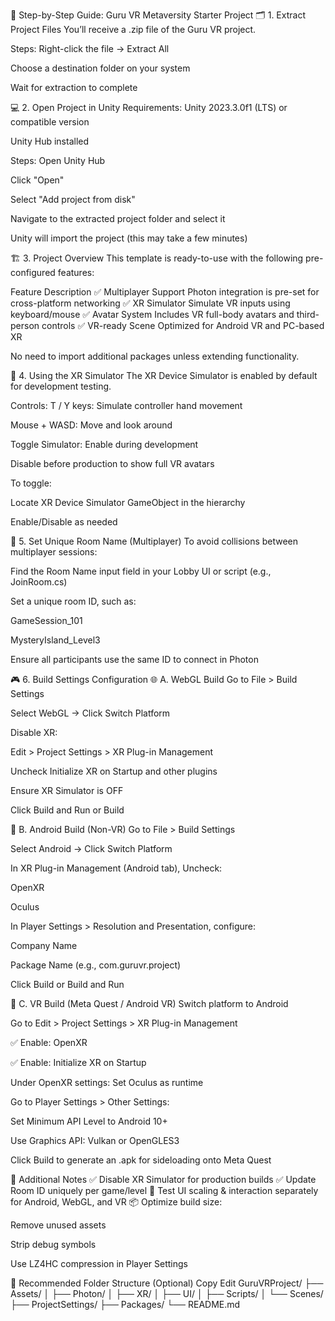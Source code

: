 🧭 Step-by-Step Guide: Guru VR Metaversity Starter Project
🗂️ 1. Extract Project Files
You’ll receive a .zip file of the Guru VR project.

Steps:
Right-click the file → Extract All

Choose a destination folder on your system

Wait for extraction to complete

💻 2. Open Project in Unity
Requirements:
Unity 2023.3.0f1 (LTS) or compatible version

Unity Hub installed

Steps:
Open Unity Hub

Click "Open"

Select "Add project from disk"

Navigate to the extracted project folder and select it

Unity will import the project (this may take a few minutes)

🏗️ 3. Project Overview
This template is ready-to-use with the following pre-configured features:

Feature	Description
✅ Multiplayer Support	Photon integration is pre-set for cross-platform networking
✅ XR Simulator	Simulate VR inputs using keyboard/mouse
✅ Avatar System	Includes VR full-body avatars and third-person controls
✅ VR-ready Scene	Optimized for Android VR and PC-based XR

No need to import additional packages unless extending functionality.

🧪 4. Using the XR Simulator
The XR Device Simulator is enabled by default for development testing.

Controls:
T / Y keys: Simulate controller hand movement

Mouse + WASD: Move and look around

Toggle Simulator:
Enable during development

Disable before production to show full VR avatars

To toggle:

Locate XR Device Simulator GameObject in the hierarchy

Enable/Disable as needed

📝 5. Set Unique Room Name (Multiplayer)
To avoid collisions between multiplayer sessions:

Find the Room Name input field in your Lobby UI or script (e.g., JoinRoom.cs)

Set a unique room ID, such as:

GameSession_101

MysteryIsland_Level3

Ensure all participants use the same ID to connect in Photon

🎮 6. Build Settings Configuration
🌐 A. WebGL Build
Go to File > Build Settings

Select WebGL → Click Switch Platform

Disable XR:

Edit > Project Settings > XR Plug-in Management

Uncheck Initialize XR on Startup and other plugins

Ensure XR Simulator is OFF

Click Build and Run or Build

🤖 B. Android Build (Non-VR)
Go to File > Build Settings

Select Android → Click Switch Platform

In XR Plug-in Management (Android tab), Uncheck:

OpenXR

Oculus

In Player Settings > Resolution and Presentation, configure:

Company Name

Package Name (e.g., com.guruvr.project)

Click Build or Build and Run

🥽 C. VR Build (Meta Quest / Android VR)
Switch platform to Android

Go to Edit > Project Settings > XR Plug-in Management

✅ Enable: OpenXR

✅ Enable: Initialize XR on Startup

Under OpenXR settings: Set Oculus as runtime

Go to Player Settings > Other Settings:

Set Minimum API Level to Android 10+

Use Graphics API: Vulkan or OpenGLES3

Click Build to generate an .apk for sideloading onto Meta Quest

📌 Additional Notes
✅ Disable XR Simulator for production builds
✅ Update Room ID uniquely per game/level
🔁 Test UI scaling & interaction separately for Android, WebGL, and VR
📦 Optimize build size:

Remove unused assets

Strip debug symbols

Use LZ4HC compression in Player Settings

📂 Recommended Folder Structure (Optional)
Copy
Edit
GuruVRProject/
├── Assets/
│   ├── Photon/
│   ├── XR/
│   ├── UI/
│   ├── Scripts/
│   └── Scenes/
├── ProjectSettings/
├── Packages/
└── README.md
